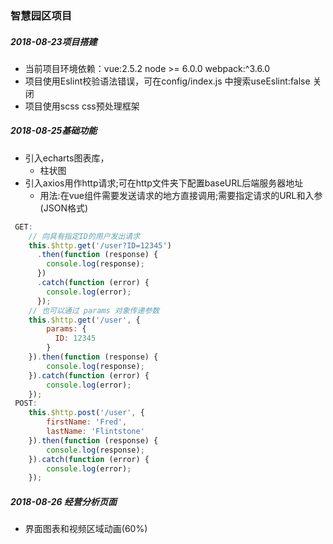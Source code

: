### 智慧园区项目

##### 2018-08-23项目搭建  
* 当前项目环境依赖：vue:2.5.2  node >= 6.0.0  webpack:^3.6.0
* 项目使用Eslint校验语法错误，可在config/index.js 中搜索useEslint:false 关闭
* 项目使用scss css预处理框架

##### 2018-08-25基础功能  

* 引入echarts图表库，
  * 柱状图
* 引入axios用作http请求;可在http文件夹下配置baseURL后端服务器地址
  * 用法:在vue组件需要发送请求的地方直接调用;需要指定请求的URL和入参(JSON格式)
```javascript
 GET:
	// 向具有指定ID的用户发出请求
	this.$http.get('/user?ID=12345')
	  .then(function (response) {
	    console.log(response);
	  })
	  .catch(function (error) {
	    console.log(error);
	  });
	// 也可以通过 params 对象传递参数
	this.$http.get('/user', {
	    params: {
	      ID: 12345
	    }
	}).then(function (response) {
	    console.log(response);
	}).catch(function (error) {
	    console.log(error);
	});
 POST:
 	this.$http.post('/user', {
	    firstName: 'Fred',
	    lastName: 'Flintstone'
	}).then(function (response) {
    	console.log(response);
  	}).catch(function (error) {
    	console.log(error);
  	});
```
##### 2018-08-26 经营分析页面  
* 界面图表和视频区域动画(60%)
